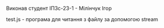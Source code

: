 Виконав студент ІПЗс-23-1 - Мілінчук Ігор

test.js - програма для читання з файлу за допомогою stream
